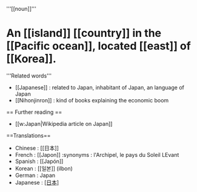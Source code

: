 '''[[noun]]'''

# An [[island]] [[country]] in the [[Pacific ocean]], located [[east]] of [[Korea]].

'''Related words'''

* [[Japanese]] : related to Japan, inhabitant of Japan, an language of Japan
* [[Nihonjinron]] : kind of books explaining the economic boom


== Further reading ==

* [[w:Japan|Wikipedia article on Japan]]

==Translations==

* Chinese : [[日本]]
* French : [[Japon]]
:synonyms :  l'Archipel, le pays du Soleil LEvant
* Spanish : [[Japón]]
* Korean : [[일본]] (ilbon)
* German : Japan
* Japanese : [[日本]](Nipon)